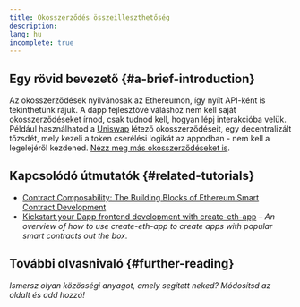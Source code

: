 ```yaml
---
title: Okosszerződés összeilleszthetőség
description:
lang: hu
incomplete: true
---
```


## Egy rövid bevezető \{#a-brief-introduction}

Az okosszerződések nyilvánosak az Ethereumon, így nyílt API-ként is tekinthetünk rájuk. A dapp fejlesztővé váláshoz nem kell saját okosszerződéseket írnod, csak tudnod kell, hogyan lépj interakcióba velük. Például használhatod a [Uniswap](https://uniswap.exchange/swap) létező okosszerződéseit, egy decentralizált tőzsdét, mely kezeli a token cserélési logikát az appodban - nem kell a legelejéről kezdened. [Nézz meg más okosszerződéseket is](https://github.com/Uniswap/uniswap-v2-core/tree/master/contracts).

## Kapcsolódó útmutatók \{#related-tutorials}

- [Contract Composability: The Building Blocks of Ethereum Smart Contract Development](https://blog.decentlabs.io/contract-composability-the-building-blocks-of-ethereum-smart-contract-development/)
- [Kickstart your Dapp frontend development with create-eth-app](/developers/tutorials/kickstart-your-dapp-frontend-development-with-create-eth-app/) _– An overview of how to use create-eth-app to create apps with popular smart contracts out the box._

## További olvasnivaló \{#further-reading}

_Ismersz olyan közösségi anyagot, amely segített neked? Módosítsd az oldalt és add hozzá!_
